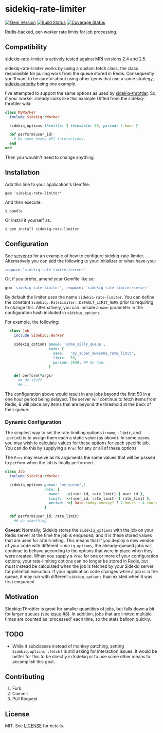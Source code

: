sidekiq-rate-limiter
====================

[![Gem Version](https://badge.fury.io/rb/sidekiq-rate-limiter.svg)](https://rubygems.org/gems/sidekiq-rate-limiter)
[![Build Status](https://secure.travis-ci.org/enova/sidekiq-rate-limiter.svg?branch=master)](http://travis-ci.org/enova/sidekiq-rate-limiter)
[![Coverage Status](https://coveralls.io/repos/github/enova/sidekiq-rate-limiter/badge.svg?branch=master)](https://coveralls.io/github/enova/sidekiq-rate-limiter?branch=master)

Redis-backed, per-worker rate limits for job processing.

## Compatibility

sidekiq-rate-limiter is actively tested against MRI versions 2.4 and 2.5.

sidekiq-rate-limiter works by using a custom fetch class, the class responsible
for pulling work from the queue stored in Redis. Consequently you'll want to be
careful about using other gems that use a same strategy, [sidekiq-priority](https://github.com/socialpandas/sidekiq-priority)
being one example.

I've attempted to support the same options as used by [sidekiq-throttler](https://github.com/gevans/sidekiq-throttler). So, if
your worker already looks like this example I lifted from the sidekiq-throttler wiki:

```ruby
class MyWorker
  include Sidekiq::Worker

  sidekiq_options throttle: { threshold: 50, period: 1.hour }

  def perform(user_id)
    # Do some heavy API interactions.
  end
end
```

Then you wouldn't need to change anything.

## Installation

Add this line to your application's Gemfile:

    gem 'sidekiq-rate-limiter'

And then execute:

    $ bundle

Or install it yourself as:

    $ gem install sidekiq-rate-limiter

## Configuration

See [server.rb](lib/sidekiq-rate-limiter/server.rb) for an example of how to
configure sidekiq-rate-limiter. Alternatively you can add the following to your
initializer or what-have-you:

```ruby
require 'sidekiq-rate-limiter/server'
```

Or, if you prefer, amend your Gemfile like so:

```ruby
gem 'sidekiq-rate-limiter', require: 'sidekiq-rate-limiter/server'
```

By default the limiter uses the name `sidekiq-rate-limiter`. You can define the
constant `Sidekiq::RateLimiter::DEFAULT_LIMIT_NAME` prior to requiring to
change this. Alternatively, you can include a `name` parameter in the configuration
hash included in `sidekiq_options`

For example, the following:

```ruby
  class Job
    include Sidekiq::Worker

    sidekiq_options queue: 'some_silly_queue',
                    rate: {
                      name:   'my_super_awesome_rate_limit',
                      limit:  50,
                      period: 3600, ## An hour
                    }

    def perform(*args)
      ## do stuff
      ## ...
```

The configuration above would result in any jobs beyond the first 50 in a one
hour period being delayed. The server will continue to fetch items from Redis, &
will place any items that are beyond the threshold at the back of their queue.

### Dynamic Configuration

The simplest way to set the rate-limiting options (`:name`, `:limit`, and `:period`) is to assign them each a static value (as above). In some cases, you may wish to calculate values for these options for each specific job. You can do this by supplying a `Proc` for any or all of these options.

The `Proc` may receive as its arguments the same values that will be passed to `perform` when the job is finally performed.

```ruby
class Job
  include Sidekiq::Worker

  sidekiq_options queue: "my_queue",1
                  rate: {
                    name:   ->(user_id, rate_limit) { user_id },
                    limit:  ->(user_id, rate_limit) { rate_limit },
                    period: ->{ Date.today.monday? ? 2.hours : 4.hours }, # can ignore arguments
                  }

  def perform(user_id, rate_limit)
    ## do something
```

**Caveat**: Normally, Sidekiq stores the `sidekiq_options` with the job on your Redis server at the time the job is enqueued, and it is these stored values that are used for rate-limiting. This means that if you deploy a new version of your code with different `sidekiq_options`, the already-queued jobs will continue to behave according to the options that were in place when they were created. When you supply a `Proc` for one or more of your configuration options, your rate-limiting options can no longer be stored in Redis, but must instead be calculated when the job is fetched by your Sidekiq server for potential execution. If your application code changes while a job is in the queue, it may run with different `sidekiq_options` than existed when it was first enqueued.

## Motivation

Sidekiq::Throttler is great for smaller quantities of jobs, but falls down a bit
for larger queues (see [issue #8](https://github.com/gevans/sidekiq-throttler/issues/8)). In addition, jobs that are
limited multiple times are counted as 'processed' each time, so the stats balloon quickly.

## TODO

* While it subclasses instead of monkey patching, setting `Sidekiq.options[:fetch]`
is still asking for interaction issues. It would be better for this to be directly
in Sidekiq or to use some other means to accomplish this goal.

## Contributing

1. Fork
2. Commit
5. Pull Request

## License

MIT. See [LICENSE](LICENSE) for details.
